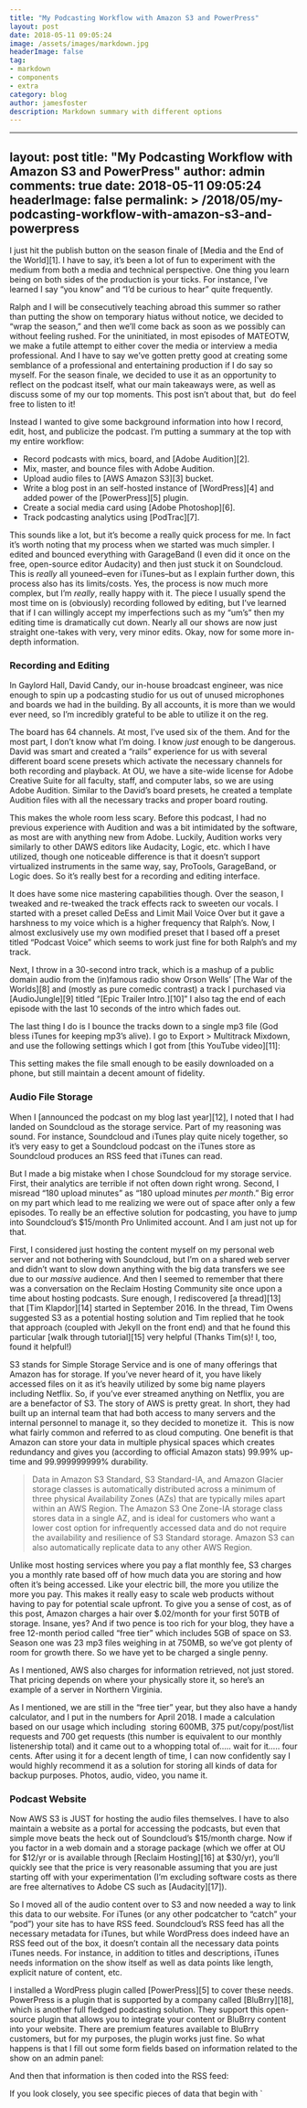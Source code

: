 ```yaml
---
title: "My Podcasting Workflow with Amazon S3 and PowerPress"
layout: post
date: 2018-05-11 09:05:24
image: /assets/images/markdown.jpg
headerImage: false
tag:
- markdown
- components
- extra
category: blog
author: jamesfoster
description: Markdown summary with different options
---
```



---
layout: post
title: "My Podcasting Workflow with Amazon S3 and PowerPress"
author: admin
comments: true
date: 2018-05-11 09:05:24
headerImage: false
permalink: >
    /2018/05/my-podcasting-workflow-with-amazon-s3-and-powerpress
---


I just hit the publish button on the season finale of [Media and the End of the World][1]. I have to say, it&#8217;s been a lot of fun to experiment with the medium from both a media and technical perspective. One thing you learn being on both sides of the production is your ticks. For instance, I&#8217;ve learned I say &#8220;you know&#8221; and &#8220;I&#8217;d be curious to hear&#8221; quite frequently.

Ralph and I will be consecutively teaching abroad this summer so rather than putting the show on temporary hiatus without notice, we decided to &#8220;wrap the season,&#8221; and then we&#8217;ll come back as soon as we possibly can without feeling rushed. For the uninitiated, in most episodes of MATEOTW, we make a futile attempt to either cover the media or interview a media professional. And I have to say we&#8217;ve gotten pretty good at creating some semblance of a professional and entertaining production if I do say so myself. For the season finale, we decided to use it as an opportunity to reflect on the podcast itself, what our main takeaways were, as well as discuss some of my our top moments. This post isn&#8217;t about that, but  do feel free to listen to it!



Instead I wanted to give some background information into how I record, edit, host, and publicize the podcast. I&#8217;m putting a summary at the top with my entire workflow:

  * Record podcasts with mics, board, and [Adobe Audition][2].
  * Mix, master, and bounce files with Adobe Audition.
  * Upload audio files to [AWS Amazon S3][3] bucket.
  * Write a blog post in an self-hosted instance of [WordPress][4] and added power of the [PowerPress][5] plugin.
  * Create a social media card using [Adobe Photoshop][6].
  * Track podcasting analytics using [PodTrac][7].

This sounds like a lot, but it&#8217;s become a really quick process for me. In fact it&#8217;s worth noting that my process when we started was much simpler. I edited and bounced everything with GarageBand (I even did it once on the free, open-source editor Audacity) and then just stuck it on Soundcloud. This is _really_ all youneed&#8211;even for iTunes&#8211;but as I explain further down, this process also has its limits/costs. Yes, the process is now much more complex, but I&#8217;m _really_, really happy with it. The piece I usually spend the most time on is (obviously) recording followed by editing, but I&#8217;ve learned that if I can willingly accept my imperfections such as my &#8220;um&#8217;s&#8221; then my editing time is dramatically cut down. Nearly all our shows are now just straight one-takes with very, very minor edits. Okay, now for some more in-depth information.

### Recording and Editing

In Gaylord Hall, David Candy, our in-house broadcast engineer, was nice enough to spin up a podcasting studio for us out of unused microphones and boards we had in the building. By all accounts, it is more than we would ever need, so I&#8217;m incredibly grateful to be able to utilize it on the reg.



The board has 64 channels. At most, I&#8217;ve used six of the them. And for the most part, I don&#8217;t know what I&#8217;m doing. I know _just_ enough to be dangerous. David was smart and created a &#8220;rails&#8221; experience for us with several different board scene presets which activate the necessary channels for both recording and playback. At OU, we have a site-wide license for Adobe Creative Suite for all faculty, staff, and computer labs, so we are using Adobe Audition. Similar to the David&#8217;s board presets, he created a template Audition files with all the necessary tracks and proper board routing.

This makes the whole room less scary. Before this podcast, I had no previous experience with Audition and was a bit intimidated by the software, as most are with anything new from Adobe. Luckily, Audition works very similarly to other DAWS editors like Audacity, Logic, etc. which I have utilized, though one noticeable difference is that it doesn&#8217;t support virtualized instruments in the same way, say, ProTools, GarageBand, or Logic does. So it&#8217;s really best for a recording and editing interface.

It does have some nice mastering capabilities though. Over the season, I tweaked and re-tweaked the track effects rack to sweeten our vocals. I started with a preset called DeEss and Limit Mail Voice Over but it gave a harshness to my voice which is a higher frequency that Ralph&#8217;s. Now, I almost exclusively use my own modified preset that I based off a preset titled &#8220;Podcast Voice&#8221; which seems to work just fine for both Ralph&#8217;s and my track.



Next, I throw in a 30-second intro track, which is a mashup of a public domain audio from the (in)famous radio show Orson Wells&#8217; [The War of the Worlds][8] and (mostly as pure comedic contrast) a track I purchased via [AudioJungle][9] titled &#8220;[Epic Trailer Intro.][10]&#8221; I also tag the end of each episode with the last 10 seconds of the intro which fades out.

The last thing I do is I bounce the tracks down to a single mp3 file (God bless iTunes for keeping mp3&#8217;s alive). I go to Export > Multitrack Mixdown, and use the following settings which I got from [this YouTube video][11]:



This setting makes the file small enough to be easily downloaded on a phone, but still maintain a decent amount of fidelity.

### Audio File Storage

When I [announced the podcast on my blog last year][12], I noted that I had landed on Soundcloud as the storage service. Part of my reasoning was sound. For instance, Soundcloud and iTunes play quite nicely together, so it&#8217;s very easy to get a Soundcloud podcast on the iTunes store as Soundcloud produces an RSS feed that iTunes can read.

But I made a big mistake when I chose Soundcloud for my storage service. First, their analytics are terrible if not often down right wrong. Second, I misread &#8220;180 upload minutes&#8221; as &#8220;180 upload minutes _per month_.&#8221; Big error on my part which lead to me realizing we were out of space after only a few episodes. To really be an effective solution for podcasting, you have to jump into Soundcloud&#8217;s $15/month Pro Unlimited account. And I am just not up for that.

First, I considered just hosting the content myself on my personal web server and not bothering with Soundcloud, but I&#8217;m on a shared web server and didn&#8217;t want to slow down anything with the big data transfers we see due to our _massive_ audience. And then I seemed to remember that there was a conversation on the Reclaim Hosting Community site once upon a time about hosting podcasts. Sure enough, I rediscovered [a thread][13] that [Tim Klapdor][14] started in September 2016. In the thread, Tim Owens suggested S3 as a potential hosting solution and Tim replied that he took that approach (coupled with Jekyll on the front end) and that he found this particular [walk through tutorial][15] very helpful (Thanks Tim(s)! I, too, found it helpful!)

S3 stands for Simple Storage Service and is one of many offerings that Amazon has for storage. If you&#8217;ve never heard of it, you have likely accessed files on it as it&#8217;s heavily utilized by some big name players including Netflix. So, if you&#8217;ve ever streamed anything on Netflix, you are are a benefactor of S3. The story of AWS is pretty great. In short, they had built up an internal team that had both access to many servers and the internal personnel to manage it, so they decided to monetize it.  This is now what fairly common and referred to as cloud computing. One benefit is that Amazon can store your data in multiple physical spaces which creates redundancy and gives you (according to official Amazon stats) 99.99% up-time and 99.999999999% durability.

> Data in Amazon S3 Standard, S3 Standard-IA, and Amazon Glacier storage classes is automatically distributed across a minimum of three physical Availability Zones (AZs) that are typically miles apart within an AWS Region. The Amazon S3 One Zone-IA storage class stores data in a single AZ, and is ideal for customers who want a lower cost option for infrequently accessed data and do not require the availability and resilience of S3 Standard storage. Amazon S3 can also automatically replicate data to any other AWS Region.

Unlike most hosting services where you pay a flat monthly fee, S3 charges you a monthly rate based off of how much data you are storing and how often it&#8217;s being accessed. Like your electric bill, the more you utilize the more you pay. This makes it really easy to scale web products without having to pay for potential scale upfront. To give you a sense of cost, as of this post, Amazon charges a hair over $.02/month for your first 50TB of storage. Insane, yes? And if two pence is too rich for your blog, they have a free 12-month period called &#8220;free tier&#8221; which includes 5GB of space on S3. Season one was 23 mp3 files weighing in at 750MB, so we&#8217;ve got plenty of room for growth there. So we have yet to be charged a single penny.

As I mentioned, AWS also charges for information retrieved, not just stored. That pricing depends on where your physically store it, so here&#8217;s an example of a server in Northern Virginia.



As I mentioned, we are still in the &#8220;free tier&#8221; year, but they also have a handy calculator, and I put in the numbers for April 2018. I made a calculation based on our usage which including  storing 600MB, 375 put/copy/post/list requests and 700 get requests (this number is equivalent to our monthly listenership total) and it came out to a whopping total of&#8230;.. wait for it&#8230;.. four cents. After using it for a decent length of time, I can now confidently say I would highly recommend it as a solution for storing all kinds of data for backup purposes. Photos, audio, video, you name it.

### Podcast Website

Now AWS S3 is JUST for hosting the audio files themselves. I have to also maintain a website as a portal for accessing the podcasts, but even that simple move beats the heck out of Soundcloud&#8217;s $15/month charge. Now if you factor in a web domain and a storage package (which we offer at OU for $12/yr or is available through [Reclaim Hosting][16] at $30/yr), you&#8217;ll quickly see that the price is very reasonable assuming that you are just starting off with your experimentation (I&#8217;m excluding software costs as there are free alternatives to Adobe CS such as [Audacity][17]).

So I moved all of the audio content over to S3 and now needed a way to link this data to our website. For iTunes (or any other podcatcher to &#8220;catch&#8221; your &#8220;pod&#8221;) your site has to have RSS feed. Soundcloud&#8217;s RSS feed has all the necessary metadata for iTunes, but while WordPress does indeed have an RSS feed out of the box, it doesn&#8217;t contain all the necessary data points iTunes needs. For instance, in addition to titles and descriptions, iTunes needs information on the show itself as well as data points like length, explicit nature of content, etc.

I installed a WordPress plugin called [PowerPress][5] to cover these needs. PowerPress is a plugin that is supported by a company called [BluBrry][18], which is another full fledged podcasting solution. They support this open-source plugin that allows you to integrate your content or BluBrry content into your website. There are premium features available to BluBrry customers, but for my purposes, the plugin works just fine. So what happens is that I fill out some form fields based on information related to the show on an admin panel:



And then that information is then coded into the RSS feed:



If you look closely, you see specific pieces of data that begin with `
